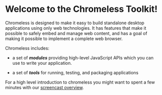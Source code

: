 
# Welcome to the Chromeless Toolkit! #

Chromeless is designed to make it easy to build standalone desktop
applications using only web technologies.  It has features that 
make it possible to safely embed and manage web content, and has
a goal of making it possible to implement a complete web browser.

Chromeless includes:

* a set of ***modules*** providing high-level JavaScript APIs which you can use
to write your application.

* a set of ***tools*** for running, testing, and packaging applications

For a high level introduction to chromeless you might want to spent a 
few minutes with our [screencast overview].

  [screencast overview]: http://www.youtube.com/watch?v=IrRYWfJLJuA
